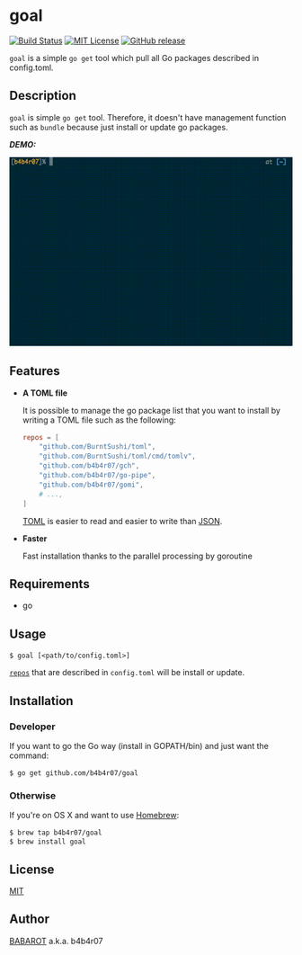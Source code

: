 # goal

[![Build Status](https://img.shields.io/b4b4r07/goal.svg?style=flat-square)][travis]
[![MIT License](http://img.shields.io/badge/license-MIT-blue.svg?style=flat-square)][license]
[![GitHub release](http://img.shields.io/github/release/b4b4r07/goal.svg?style=flat-square)][release]

[travis]: https://travis-ci.org/b4b4r07/goal
[license]: https://raw.githubusercontent.com/b4b4r07/dotfiles/master/doc/LICENSE-MIT.txt
[release]: https://github.com/b4b4r07/goal/releases

`goal` is a simple `go get` tool which pull all Go packages described in config.toml.

## Description

`goal` is simple `go get` tool. Therefore, it doesn't have management function such as `bundle` because just install or update go packages. 

***DEMO:***

![demo](goal.gif)

## Features

- **A TOML file**

	It is possible to manage the go package list that you want to install by writing a TOML file such as the following:

	```toml
	repos = [
		"github.com/BurntSushi/toml",
		"github.com/BurntSushi/toml/cmd/tomlv",
		"github.com/b4b4r07/gch",
		"github.com/b4b4r07/go-pipe",
		"github.com/b4b4r07/gomi",
		# ...,
	]
	```

	[TOML](https://github.com/toml-lang/toml) is easier to read and easier to write than [JSON](https://json.org).

- **Faster**

	Fast installation thanks to the parallel processing by goroutine

## Requirements

- go

## Usage

	$ goal [<path/to/config.toml>]

[`repos`](https://github.com/b4b4r07/goal/blob/master/example/config.toml#L1) that are described in `config.toml` will be install or update.

## Installation

### Developer

If you want to go the Go way (install in GOPATH/bin) and just want the command:

	$ go get github.com/b4b4r07/goal

### Otherwise

If you're on OS X and want to use [Homebrew](https://brew.sh):

	$ brew tap b4b4r07/goal
	$ brew install goal

## License

[MIT](https://raw.githubusercontent.com/b4b4r07/dotfiles/master/doc/LICENSE-MIT.txt)

## Author

[BABAROT](http://tellme.tokyo) a.k.a. b4b4r07
